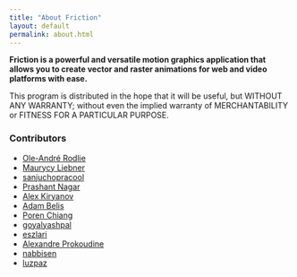 ```yaml
---
title: "About Friction"
layout: default
permalink: about.html
---
```


**Friction is a powerful and versatile motion graphics application that allows you to create vector and raster animations for web and video platforms with ease.**

This program is distributed in the hope that it will be useful, but WITHOUT ANY WARRANTY; without even the implied warranty of MERCHANTABILITY or FITNESS FOR A PARTICULAR PURPOSE.

### Contributors

* [Ole-André Rodlie](https://github.com/rodlie)
* [Maurycy Liebner](https://github.com/MaurycyLiebner)
* [sanjuchopracool](https://github.com/sanjuchopracool)
* [Prashant Nagar](https://github.com/vestineo)
* [Alex Kiryanov](https://github.com/AlexKiryanov)
* [Adam Belis](https://www.adambelis.com)
* [Poren Chiang](https://github.com/rschiang)
* [goyalyashpal](https://github.com/goyalyashpal)
* [eszlari](https://github.com/eszlari)
* [Alexandre Prokoudine](https://github.com/prokoudine)
* [nabbisen](https://github.com/nabbisen)
* [luzpaz](https://github.com/luzpaz)
